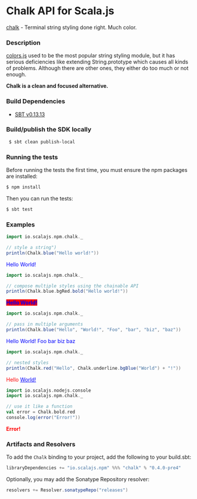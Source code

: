 Chalk API for Scala.js
================================
[chalk](https://www.npmjs.com/package/chalk) - Terminal string styling done right. Much color.

### Description

[colors.js](https://github.com/scalajs-io/colors) used to be the most popular string styling module, but it has serious deficiencies 
like extending String.prototype which causes all kinds of problems. Although there are other ones, 
they either do too much or not enough.

**Chalk is a clean and focused alternative.**

### Build Dependencies

* [SBT v0.13.13](http://www.scala-sbt.org/download.html)

### Build/publish the SDK locally

```bash
 $ sbt clean publish-local
```

### Running the tests

Before running the tests the first time, you must ensure the npm packages are installed:

```bash
$ npm install
```

Then you can run the tests:

```bash
$ sbt test
```

### Examples

```scala
import io.scalajs.npm.chalk._

// style a string") 
println(Chalk.blue("Hello world!")) 
```
<span style="color: blue">Hello World!</span>

```scala
import io.scalajs.npm.chalk._

// compose multiple styles using the chainable API
println(Chalk.blue.bgRed.bold("Hello world!"))
```
<span style="color: blue; background: red; font-weight: bold">Hello World!</span>

```scala
import io.scalajs.npm.chalk._

// pass in multiple arguments
println(Chalk.blue("Hello", "World!", "Foo", "bar", "biz", "baz"))
```
<span style="color: blue">Hello World! Foo bar biz baz</span>

```scala
import io.scalajs.npm.chalk._

// nested styles
println(Chalk.red("Hello", Chalk.underline.bgBlue("World") + "!"))
```
<span style="color: red">Hello <span style="color: blue; text-decoration: underline">World!</span></span>

```scala
import io.scalajs.nodejs.console
import io.scalajs.npm.chalk._

// use it like a function
val error = Chalk.bold.red
console.log(error("Error!"))
```
<span style="color: red; font-weight: bold">Error!</span>

### Artifacts and Resolvers

To add the `Chalk` binding to your project, add the following to your build.sbt:  

```sbt
libraryDependencies += "io.scalajs.npm" %%% "chalk" % "0.4.0-pre4"
```

Optionally, you may add the Sonatype Repository resolver:

```sbt   
resolvers += Resolver.sonatypeRepo("releases") 
```